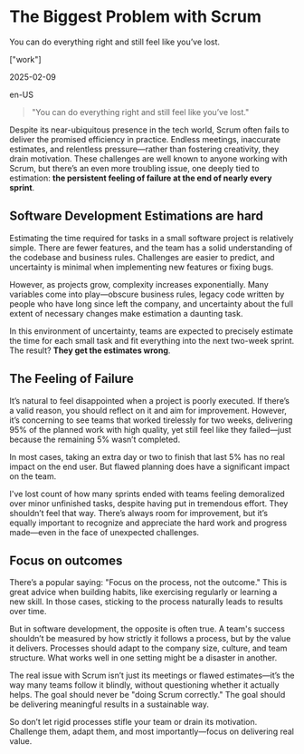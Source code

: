 # The Biggest Problem with Scrum

You can do everything right and still feel like you’ve lost.

["work"]

2025-02-09

en-US

> "You can do everything right and still feel like you’ve lost."

Despite its near-ubiquitous presence in the tech world, Scrum often fails to deliver the promised efficiency in practice. Endless meetings, inaccurate estimates, and relentless pressure—rather than fostering creativity, they drain motivation. These challenges are well known to anyone working with Scrum, but there’s an even more troubling issue, one deeply tied to estimation: <strong>the persistent feeling of failure at the end of nearly every sprint</strong>.

## Software Development Estimations are hard

Estimating the time required for tasks in a small software project is relatively simple. There are fewer features, and the team has a solid understanding of the codebase and business rules. Challenges are easier to predict, and uncertainty is minimal when implementing new features or fixing bugs.

However, as projects grow, complexity increases exponentially. Many variables come into play—obscure business rules, legacy code written by people who have long since left the company, and uncertainty about the full extent of necessary changes make estimation a daunting task.

In this environment of uncertainty, teams are expected to precisely estimate the time for each small task and fit everything into the next two-week sprint. The result? <strong>They get the estimates wrong</strong>.

## The Feeling of Failure

It’s natural to feel disappointed when a project is poorly executed. If there’s a valid reason, you should reflect on it and aim for improvement. However, it’s concerning to see teams that worked tirelessly for two weeks, delivering 95% of the planned work with high quality, yet still feel like they failed—just because the remaining 5% wasn’t completed.

In most cases, taking an extra day or two to finish that last 5% has no real impact on the end user. But flawed planning does have a significant impact on the team.

I've lost count of how many sprints ended with teams feeling demoralized over minor unfinished tasks, despite having put in tremendous effort. They shouldn’t feel that way. There’s always room for improvement, but it’s equally important to recognize and appreciate the hard work and progress made—even in the face of unexpected challenges.

## Focus on outcomes

There’s a popular saying: "Focus on the process, not the outcome." This is great advice when building habits, like exercising regularly or learning a new skill. In those cases, sticking to the process naturally leads to results over time.

But in software development, the opposite is often true. A team's success shouldn’t be measured by how strictly it follows a process, but by the value it delivers. Processes should adapt to the company size, culture, and team structure. What works well in one setting might be a disaster in another.

The real issue with Scrum isn’t just its meetings or flawed estimates—it’s the way many teams follow it blindly, without questioning whether it actually helps. The goal should never be "doing Scrum correctly." The goal should be delivering meaningful results in a sustainable way.

So don’t let rigid processes stifle your team or drain its motivation. Challenge them, adapt them, and most importantly—focus on delivering real value.
